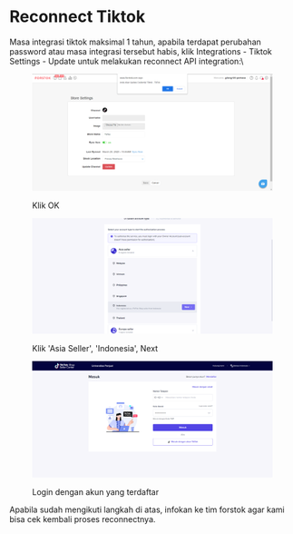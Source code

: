 # Reconnect Tiktok

Masa integrasi tiktok maksimal 1 tahun, apabila terdapat perubahan password atau masa integrasi tersebut habis, klik Integrations - Tiktok Settings - Update untuk melakukan reconnect API integration:\


<figure><img src="../../.gitbook/assets/image.png" alt=""><figcaption><p>Klik OK</p></figcaption></figure>

<figure><img src="../../.gitbook/assets/image (11).png" alt=""><figcaption><p>Klik 'Asia Seller', 'Indonesia', Next</p></figcaption></figure>

<figure><img src="../../.gitbook/assets/image (13).png" alt=""><figcaption><p>Login dengan akun yang terdaftar</p></figcaption></figure>

Apabila sudah mengikuti langkah di atas, infokan ke tim forstok agar kami bisa cek kembali proses reconnectnya.
